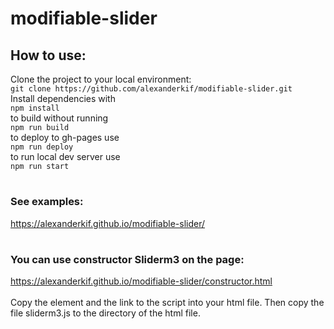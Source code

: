 # modifiable-slider
## How to use:
Clone the project to your local environment: <br>
`git clone https://github.com/alexanderkif/modifiable-slider.git` <br>
Install dependencies with <br>
`npm install` <br>
to build without running <br>
`npm run build` <br>
to deploy to gh-pages use <br>
`npm run deploy`<br>
to run local dev server use <br>
`npm run start`<br>
#
### See examples:<br>
https://alexanderkif.github.io/modifiable-slider/
#
### You can use constructor Sliderm3 on the page:<br>
https://alexanderkif.github.io/modifiable-slider/constructor.html<br><br>
 Copy the element and the link to the script into your html file. Then  copy the file sliderm3.js to the directory of the html file.
 #
 <!-- <img src="schema.svg"> -->